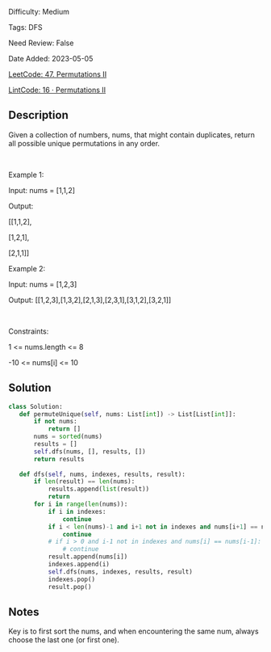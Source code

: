 Difficulty: Medium

Tags: DFS

Need Review: False

Date Added: 2023-05-05

[LeetCode: 47. Permutations II](https://leetcode.com/problems/permutations-ii/)

[LintCode: 16 · Permutations II](https://lintcode.com/problem/16 )

## Description 

Given a collection of numbers, nums, that might contain duplicates, return all possible unique permutations in any order.

 

Example 1:



Input: nums = [1,1,2]

Output:

[[1,1,2],

 [1,2,1],

 [2,1,1]]



Example 2:



Input: nums = [1,2,3]

Output: [[1,2,3],[1,3,2],[2,1,3],[2,3,1],[3,1,2],[3,2,1]]



 

Constraints:



1 <= nums.length <= 8

-10 <= nums[i] <= 10



## Solution 
 ```python 
class Solution:
    def permuteUnique(self, nums: List[int]) -> List[List[int]]:
        if not nums:
            return []
        nums = sorted(nums)
        results = []
        self.dfs(nums, [], results, [])
        return results
    
    def dfs(self, nums, indexes, results, result):
        if len(result) == len(nums):
            results.append(list(result))
            return
        for i in range(len(nums)):
            if i in indexes:
                continue
            if i < len(nums)-1 and i+1 not in indexes and nums[i+1] == nums[i]:
                continue
            # if i > 0 and i-1 not in indexes and nums[i] == nums[i-1]:
                # continue
            result.append(nums[i])
            indexes.append(i)
            self.dfs(nums, indexes, results, result)
            indexes.pop()
            result.pop()
 ``` 
## Notes
Key is to first sort the nums, and when encountering the same num, always choose the last one (or first one).
